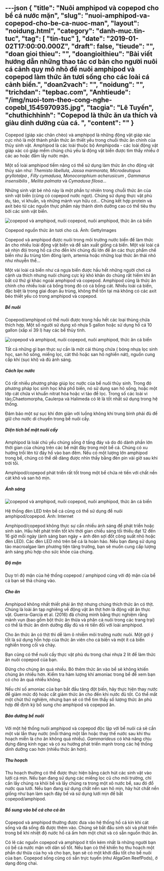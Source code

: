 ---json
{
    "title": "Nuôi amphipod và copepod cho bể cá nước mặn",
    "slug": "nuoi-amphipod-va-copepod-cho-be-ca-nuoc-man",
    "layout": "noidung.html",
    "category": "danh-muc.tin-tuc",
    "tag": [
        "tin-tuc"
    ],
    "date": "2019-01-02T17:00:00.000Z",
    "draft": false,
    "tieude": "",
    "doan gioi thieu": "",
    "doangioithieu": "Bài viết hướng dẫn những thao tác cơ bản cho người nuôi cá cảnh quy mô nhỏ để nuôi amphipod và copepod làm thức ăn tươi sống cho các loài cá cảnh biển.",
    "doan2vach": "",
    "noidung": "",
    "trichdan": "tepbac.com",
    "Anhtieude": "/img/nuoi-tom-theo-cong-nghe-copebl_1545970935.jpg",
    "tacgia": "Lê Tuyến",
    "chuthichhinh": "Copepod là thức ăn ưa thích và giàu dinh dưỡng của cá. ",
    "__content__": ""
}
---
<p>Copepod (gi&aacute;p x&aacute;c ch&acirc;n ch&egrave;o) v&agrave; amphipod l&agrave; những động vật gi&aacute;p x&aacute;c cực nhỏ l&agrave; một th&agrave;nh phần thức ăn thiết yếu trong chuỗi thức ăn ch&iacute;nh của thủy sinh vật.&nbsp;Amphipod l&agrave; c&aacute;c lo&agrave;i thuộc bộ Amphipoda - c&aacute;c lo&agrave;i động vật gi&aacute;p x&aacute;c c&oacute; gi&aacute;p mềm ch&uacute;ng chủ yếu l&agrave; động vật biển được t&igrave;m thấy nhiều ở c&aacute;c ao hoặc đầm lầy nước mặn.</p>

<p>Một số lo&agrave;i amphipod tiềm năng c&oacute; thể sử dụng l&agrave;m thức ăn cho động vật thủy sản như:&nbsp;<em>Themisto libellula, Jassa marmorata, Microdeutopus gryllotalpa , Filly cymadusa, Monocorophium acherusicum , Gammarus insensibilis , Melita palmata&nbsp;</em>v&agrave;<em>&nbsp;Cymadusa filosa...</em></p>

<p>Những sinh vật b&eacute; nhỏ n&agrave;y l&agrave; một phần tự nhi&ecirc;n trong chuỗi thức ăn của sinh vật biển (cũng c&oacute; copepod nước ngọt). Ch&uacute;ng sử dụng thực vật ph&ugrave; du, tảo, vi khuẩn, v&agrave; những mảnh vụn hữu cơ... Ch&uacute;ng kết hợp protein v&agrave; axit b&eacute;o từ c&aacute;c nguồn thực phẩm n&agrave;y th&agrave;nh dinh dưỡng cao c&oacute; thể ti&ecirc;u thụ bởi c&aacute;c sinh vật biển.</p>

<p><img alt="copepod và amphipod, nuôi copepod, nuôi amphipod, thức ăn cá biển" src="https://tepbac.com/upload/images/2018/12/Copepods-thuc-an-cho-ca_1545975116.jpg" title="copepod và amphipod, nuôi copepod, nuôi amphipod, thức ăn cá biển" /></p>

<p>Copepod nguồn thức ăn tươi cho c&aacute;. Ảnh: GettyImages</p>

<p>Copepod v&agrave; amphipod được nu&ocirc;i trong m&ocirc;i trường nước biển để l&agrave;m thức ăn cho nhiều lo&agrave;i động vật biển v&agrave; để sản xuất giống c&aacute; biển. Một v&agrave;i lo&agrave;i c&aacute; sẽ nhịn đ&oacute;i trong hồ c&aacute; cho đến khi ch&uacute;ng đủ lớn để ăn c&aacute;c thực phẩm chế biến như ấu tr&ugrave;ng t&ocirc;m đ&ocirc;ng lạnh, artemia hoặc những loại thức ăn th&aacute;i nhỏ như nhuyễn thể&hellip;</p>

<p>Một v&agrave;i lo&agrave;i c&aacute; biển như c&aacute; ngựa biển được hầu hết những người chơi c&aacute; cảnh ưa th&iacute;ch nhưng nu&ocirc;i ch&uacute;ng cực kỳ kh&oacute; khăn do ch&uacute;ng rất hiếm khi ăn bất cứ thứ g&igrave; kh&aacute;c ngo&agrave;i amphipod v&agrave; copepod.&nbsp;Amphipod cũng l&agrave; thức ăn ch&iacute;nh cho nhiều lo&agrave;i c&aacute; bống trong đ&oacute; c&oacute; c&aacute; bống c&aacute;t. Nhiều lo&agrave;i c&aacute; biển, đặc biệt l&agrave; trong giai đoạn ấu tr&ugrave;ng, kh&ocirc;ng thể tồn tại m&agrave; kh&ocirc;ng c&oacute; c&aacute;c axit b&eacute;o thiết yếu c&oacute; trong amphipod v&agrave; copepod.</p>

<h5>Bể nu&ocirc;i</h5>

<p>Copepod/amphipod c&oacute; thể nu&ocirc;i được trong hầu hết c&aacute;c loại th&ugrave;ng chứa th&iacute;ch hợp. Một số người sử dụng x&ocirc; nhựa 5 gallon hoặc sử dụng hồ c&aacute; 10 gallon (xấp xỉ 39 l) hay c&aacute;c bể thủy tinh.</p>

<p><img alt="copepod và amphipod, nuôi copepod, nuôi amphipod, thức ăn cá biển" src="https://tepbac.com/upload/images/2018/12/bo-loc_1545975800.jpg" title="copepod và amphipod, nuôi copepod, nuôi amphipod, thức ăn cá biển" /></p>

<p>Tất cả những g&igrave; bạn thực sự cần l&agrave; một c&aacute;i th&ugrave;ng chứa ( b&oacute;ng nhựa lọc sinh học, san h&ocirc; sống, miếng lọc, c&aacute;t th&ocirc; hoặc san h&ocirc; nghiền n&aacute;t), nguồn cung cấp kh&iacute; (sục kh&iacute;) v&agrave; đủ &aacute;nh s&aacute;ng.</p>

<h5>C&aacute;ch lọc nước</h5>

<p>C&oacute; rất nhiều phương ph&aacute;p gi&uacute;p lọc nước của bể nu&ocirc;i thủy sinh. Trong đ&oacute; phương ph&aacute;p lọc sinh học kh&aacute; phổ biến, n&oacute; sử dụng san h&ocirc; sống, hoặc một lớp c&aacute;t chứa vi khuẩn nitrat h&oacute;a hoặc vi tảo để lọc. Trong số c&aacute;c lo&agrave;i vi tảo,Chaetomorpha, Caulerpa v&agrave; Halimeda c&oacute; lẽ l&agrave; tốt nhất sử dụng trong hệ thống.</p>

<p>Đảm bảo một sự sục kh&iacute; đơn giản với luồng kh&ocirc;ng kh&iacute; trung b&igrave;nh phải đủ để giữ cho nước di chuyển trong bể nu&ocirc;i cấy.</p>

<h5>Diện t&iacute;ch bề mặt nu&ocirc;i cấy</h5>

<p>Amphipod l&agrave; lo&agrave;i chủ yếu ch&uacute;ng sống ở tầng đ&aacute;y v&agrave; do đ&oacute; d&agrave;nh phần lớn thời gian của ch&uacute;ng tr&ecirc;n c&aacute;c bề mặt đ&aacute;y trong một bể c&aacute;. Ch&uacute;ng c&oacute; xu hướng trồi l&ecirc;n từ đ&aacute;y hồ v&agrave;o ban đ&ecirc;m. Nếu c&oacute; một lượng lớn amphipod trong bể, ch&uacute;ng c&oacute; thể dễ d&agrave;ng được nh&igrave;n thấy bằng đ&egrave;n pin v&agrave;i giờ sau khi trời tối.</p>

<p>Amphipod/copepod ph&aacute;t triển rất tốt trong một bể chứa rẻ tiền với chất nền c&aacute;t kh&ocirc; v&agrave; san h&ocirc; mịn.</p>

<h5>&Aacute;nh s&aacute;ng</h5>

<p><img alt="copepod và amphipod, nuôi copepod, nuôi amphipod, thức ăn cá biển" src="https://tepbac.com/upload/images/2018/12/den-chieu-sang_1545977221.jpg" title="copepod và amphipod, nuôi copepod, nuôi amphipod, thức ăn cá biển" /></p>

<p>Hệ thống đ&egrave;n LED tr&ecirc;n bể c&aacute; cũng c&oacute; thể sử dụng để nu&ocirc;i amphipod/copepod. Ảnh: Internet</p>

<p>Amphipod/copepod kh&ocirc;ng thực sự cần nhiều &aacute;nh s&aacute;ng để ph&aacute;t triển hoặc sinh sản. Hầu hết ph&aacute;t triển tốt khi thời gian chiếu s&aacute;ng tối thiểu đạt 12 đến 16 giờ mỗi ng&agrave;y (&aacute;nh s&aacute;ng ban ng&agrave;y + &aacute;nh đ&egrave;n sợi đốt c&ocirc;ng suất nhỏ hoặc đ&egrave;n LED). C&aacute;c đ&egrave;n LED nhỏ tr&ecirc;n bể c&aacute; l&agrave; ho&agrave;n hảo. Nếu bạn đang sử dụng tảo macroalgae l&agrave;m phương tiện tăng trưởng, bạn sẽ muốn cung cấp lượng &aacute;nh s&aacute;ng ph&ugrave; hợp cho sức khỏe của ch&uacute;ng.</p>

<h5>Độ mặn</h5>

<p>Duy tr&igrave; độ mặn của hệ thống copepod / amphipod c&ugrave;ng với độ mặn của bể c&aacute; bạn sẽ thả ch&uacute;ng v&agrave;o.</p>

<h5>Cho ăn&nbsp;</h5>

<p>Amphipod kh&ocirc;ng nhất thiết phải ăn thịt nhưng ch&uacute;ng th&iacute;ch thức ăn c&oacute; thịt. Ch&uacute;ng l&agrave; lo&agrave;i ăn tạp nghi&ecirc;ng về động vật ăn thịt hơn l&agrave; động vật ăn thực vật.&nbsp;Guerra-Garc&iacute;a et al. (2016) đ&atilde; chứng minh bằng thực nghiệm rằng mảnh vụn (bao gồm bột thức ăn thừa v&agrave; ph&acirc;n c&aacute; nu&ocirc;i trong c&aacute;c trang trại) c&oacute; thể l&agrave; thức ăn dinh dưỡng đầy đủ v&agrave; rẻ tiền đối với lo&agrave;i amphipod.&nbsp;</p>

<p>Cho ăn thức ăn c&oacute; thịt th&igrave; dễ l&agrave;m &ocirc; nhiễm m&ocirc;i trường nước nu&ocirc;i. Một gợi &yacute; tốt l&agrave; sử dụng hỗn hợp của thức ăn vi&ecirc;n cho c&aacute; biển v&agrave; một &iacute;t c&aacute; biển nghiền trong cối v&agrave; ch&agrave;y.</p>

<p>Bạn cũng c&oacute; thể nu&ocirc;i cấy thực vật ph&ugrave; du trong chai nhựa 2 l&iacute;t để l&agrave;m thức ăn nu&ocirc;i copepod của bạn.&nbsp;</p>

<p>Đừng cho ch&uacute;ng ăn qu&aacute; nhiều. Bỏ th&ecirc;m thức ăn v&agrave;o bể sẽ kh&ocirc;ng khiến ch&uacute;ng ăn nhiều hơn. Kiểm tra h&agrave;m lượng kh&iacute; amoniac trong bể để xem bạn c&oacute; cho ăn qu&aacute; nhiều kh&ocirc;ng.</p>

<p>Nếu chỉ số amoniac của bạn bắt đầu tăng đột biến, h&atilde;y thực hiện thay nước để giảm mức độ hoặc cắt giảm thức ăn cho đến khi nước đủ tốt. C&oacute; thể mất một ch&uacute;t thử nghiệm, nhưng bạn sẽ c&oacute; thể t&igrave;m thấy số lượng thức ăn ph&ugrave; hợp để định kỳ bổ sung cho amphipod v&agrave; copepod ăn.</p>

<h5>Bảo dưỡng bể nu&ocirc;i</h5>

<p>Với một hệ thống nu&ocirc;i amphipod v&agrave; copepod độc lập với bể nu&ocirc;i c&aacute; sẽ cần một v&agrave;i lần thay nước (mỗi th&aacute;ng một lần hoặc thay thế nước sau khi thu hoạch miễn l&agrave; cho ăn kh&ocirc;ng qu&aacute; nhiều).&nbsp;<em>Gammarideus</em>&nbsp;c&oacute; khả năng chịu đựng đ&aacute;ng kinh ngạc v&agrave; c&oacute; xu hướng ph&aacute;t triển mạnh trong c&aacute;c hệ thống dinh dưỡng cao hơn (nhiều thức ăn hơn).</p>

<h5>Thu hoạch</h5>

<p>Thu hoạch thường c&oacute; thể được thực hiện bằng c&aacute;ch h&uacute;t c&aacute;c sinh vật v&agrave;o lưới c&aacute; mịn. Nếu bạn đang sử dụng c&aacute;c miếng lọc cũ cho m&ocirc;i trường, chỉ cần lấy ch&uacute;ng ra khỏi bể v&agrave; lấy ch&uacute;ng ra trong một x&ocirc; nước bể, sau đ&oacute; đổ nước qua lưới. Nếu bạn đang sử dụng chất nền san h&ocirc; mịn, h&atilde;y h&uacute;t chất nền giống như bạn l&agrave;m sạch đ&aacute;y bể v&agrave; sử dụng lưới mịn để bắt copepod/amphipod.</p>

<h5>Bổ sung v&agrave;o bể c&aacute; cho c&aacute; ăn</h5>

<p>Copepod v&agrave; amphipod thường được đưa v&agrave;o hệ thống hồ c&aacute; k&iacute;n khi c&aacute;t sống v&agrave; đ&aacute; sống đ&atilde; được th&ecirc;m v&agrave;o. Ch&uacute;ng sẽ bắt đầu sinh s&ocirc;i v&agrave; ph&aacute;t triển trong bể khi nhiệt độ nước hồ c&aacute; ấm hơn một ch&uacute;t v&agrave; c&oacute; sẵn nguồn thức ăn.</p>

<p>C&oacute; lẽ c&aacute;c nguồn copepod v&agrave; amphipod &iacute;t tốn k&eacute;m nhất l&agrave; những người bạn c&oacute; bể c&aacute; nước mặn với d&acirc;n số tốt. Nếu bạn c&oacute; thể khiến họ thu hoạch một phần dư thừa của họ v&agrave; cho bạn, bạn sẽ c&oacute; một khởi đầu tốt cho bể nu&ocirc;i của bạn. Copepod sống cũng c&oacute; sẵn trực tuyến (như AlgaGen ReefPods), ở dạng đ&oacute;ng chai.</p>
